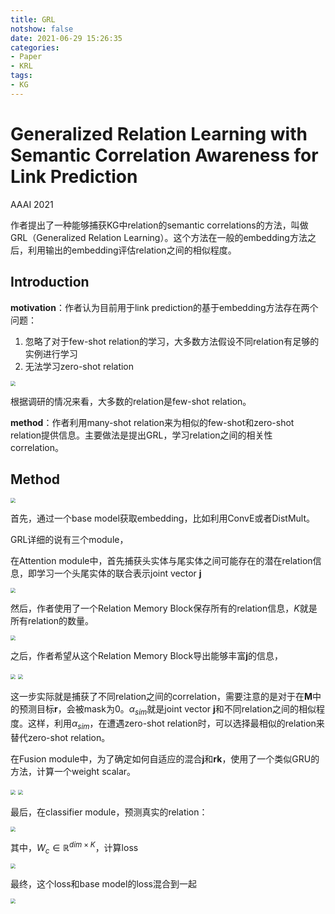 ```yaml
---
title: GRL
notshow: false
date: 2021-06-29 15:26:35
categories:
- Paper
- KRL
tags:
- KG
---
```


# Generalized Relation Learning with Semantic Correlation Awareness for Link Prediction

AAAI 2021

作者提出了一种能够捕获KG中relation的semantic correlations的方法，叫做GRL（Generalized Relation Learning）。这个方法在一般的embedding方法之后，利用输出的embedding评估relation之间的相似程度。

<!--more-->

## Introduction

**motivation**：作者认为目前用于link prediction的基于embedding方法存在两个问题：

1. 忽略了对于few-shot relation的学习，大多数方法假设不同relation有足够的实例进行学习
2. 无法学习zero-shot relation

<img src="https://lxy-blog-pics.oss-cn-beijing.aliyuncs.com/asssets/image-20210629162808164.png" style="zoom:50%;" />

根据调研的情况来看，大多数的relation是few-shot relation。

**method**：作者利用many-shot relation来为相似的few-shot和zero-shot relation提供信息。主要做法是提出GRL，学习relation之间的相关性correlation。

## Method

<img src="https://lxy-blog-pics.oss-cn-beijing.aliyuncs.com/asssets/image-20210629163143120-20210629200856777.png" style="zoom:50%;" />

首先，通过一个base model获取embedding，比如利用ConvE或者DistMult。

GRL详细的说有三个module，

在Attention module中，首先捕获头实体与尾实体之间可能存在的潜在relation信息，即学习一个头尾实体的联合表示joint vector $\mathbf{j}$

<img src="https://lxy-blog-pics.oss-cn-beijing.aliyuncs.com/asssets/image-20210629163754371.png" style="zoom:50%;" />

然后，作者使用了一个Relation Memory Block保存所有的relation信息，$K$就是所有relation的数量。

<img src="https://lxy-blog-pics.oss-cn-beijing.aliyuncs.com/asssets/image-20210629163911233.png" style="zoom:50%;" />

之后，作者希望从这个Relation Memory Block导出能够丰富$\mathbf{j}$的信息，

<img src="https://lxy-blog-pics.oss-cn-beijing.aliyuncs.com/asssets/image-20210629164240642.png" style="zoom:50%;" />

<img src="https://lxy-blog-pics.oss-cn-beijing.aliyuncs.com/asssets/image-20210629164355894.png" style="zoom:50%;" />

这一步实际就是捕获了不同relation之间的correlation，需要注意的是对于在$\mathbf{M}$中的预测目标$\mathbf{r}$，会被mask为0。$\alpha_{sim}$就是joint vector $\mathbf{j}$和不同relation之间的相似程度。这样，利用$\alpha_{sim}$，在遭遇zero-shot relation时，可以选择最相似的relation来替代zero-shot relation。

在Fusion module中，为了确定如何自适应的混合$\mathbf{j}$和$\mathbf{rk}$，使用了一个类似GRU的方法，计算一个weight scalar。

<img src="https://lxy-blog-pics.oss-cn-beijing.aliyuncs.com/asssets/image-20210629164658959.png" style="zoom:50%;" />

<img src="https://lxy-blog-pics.oss-cn-beijing.aliyuncs.com/asssets/image-20210629164715132.png" style="zoom:50%;" />

最后，在classifier module，预测真实的relation：

<img src="https://lxy-blog-pics.oss-cn-beijing.aliyuncs.com/asssets/image-20210629165004731.png" style="zoom:50%;" />

其中，$W_c\in \mathbb{R}^{dim\times K}$，计算loss

<img src="https://lxy-blog-pics.oss-cn-beijing.aliyuncs.com/asssets/image-20210629165133409.png" style="zoom:50%;" />

最终，这个loss和base model的loss混合到一起

<img src="https://lxy-blog-pics.oss-cn-beijing.aliyuncs.com/asssets/image-20210629165254620.png" style="zoom:50%;" />

